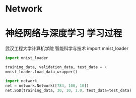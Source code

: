 # Network
神经网络与深度学习 学习过程
====
武汉工程大学计算机学院 智能科学与技术
import mnist_loader
```python
import mnist_loader

training_data, validation_data, test_data = \
mnist_loader.load_data_wrapper()

import network
net = network.Network([784, 100, 10])
net.SGD(training_data, 30, 10, 1.0, test_data=test_data)
```
